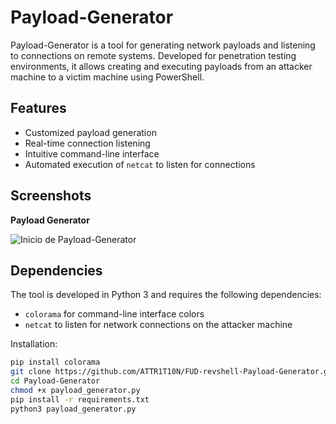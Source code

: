 # Payload-Generator

Payload-Generator is a tool for generating network payloads and listening to connections on remote systems. Developed for penetration testing environments, it allows creating and executing payloads from an attacker machine to a victim machine using PowerShell.

## Features

- Customized payload generation
- Real-time connection listening
- Intuitive command-line interface
- Automated execution of `netcat` to listen for connections

## Screenshots

**Payload Generator**

![Inicio de Payload-Generator](https://github.com/ccyl13/Payload-Generator/blob/main/Payload%20Generator.png?raw=true)


## Dependencies

The tool is developed in Python 3 and requires the following dependencies:
- `colorama` for command-line interface colors
- `netcat` to listen for network connections on the attacker machine

Installation:

```bash
pip install colorama
git clone https://github.com/ATTR1T10N/FUD-revshell-Payload-Generator.git
cd Payload-Generator
chmod +x payload_generator.py
pip install -r requirements.txt
python3 payload_generator.py

